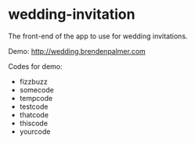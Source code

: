 # wedding-invitation
The front-end of the app to use for wedding invitations.

Demo: http://wedding.brendenpalmer.com

Codes for demo:

- fizzbuzz
- somecode
- tempcode
- testcode
- thatcode
- thiscode
- yourcode
